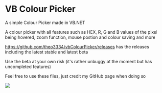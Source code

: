 # VB Colour Picker

A simple Colour Picker made in VB.NET

A colour picker with all features such as HEX, R, G and B values of the pixel being hovered, zoom function, mouse postion and colour saving and more

https://github.com/theo3334/vbColourPicker/releases has the releases including the latest stable and latest beta

Use the beta at your own risk (it's rather unbuggy at the moment but has uncompleted features)

Feel free to use these files, just credit my GitHub page when doing so

![](https://i.imgur.com/4MBUtUl.png)
